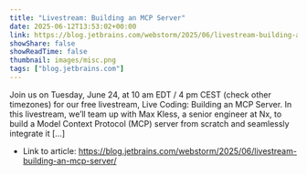 ```yaml
---
title: "Livestream: Building an MCP Server"
date: 2025-06-12T13:53:02+00:00
link: https://blog.jetbrains.com/webstorm/2025/06/livestream-building-an-mcp-server/
showShare: false
showReadTime: false
thumbnail: images/misc.png
tags: ["blog.jetbrains.com"]
---
```

Join us on Tuesday, June 24, at 10 am EDT / 4 pm CEST (check other timezones) for our free livestream, Live Coding: Building an MCP Server. In this livestream, we’ll team up with Max Kless, a senior engineer at Nx, to build a Model Context Protocol (MCP) server from scratch and seamlessly integrate it […]

- Link to article: https://blog.jetbrains.com/webstorm/2025/06/livestream-building-an-mcp-server/